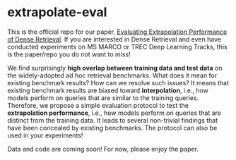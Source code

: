 # extrapolate-eval

This is the official repo for our paper, [Evaluating Extrapolation Performance of Dense Retrieval](https://arxiv.org/pdf/2204.11447.pdf).
If you are interested in Dense Retrieval and even have conducted experiments on MS MARCO or TREC Deep Learning Tracks, this is the paper/repo you do not want to miss! 

We find surprisingly **high overlap between training data and test data** on the widely-adopted ad hoc retrieval benchmarks. What does it mean for existing benchmark results? How can we resolve such issues?
It means that existing benchmark results are biased toward **interpolation**, i.e., how models perform on queries that are similar to the training queries. Therefore, we propose a simple evaluation protocol to test the **extrapolation performance**, i.e., how models perform on queries that are distinct from the training data. It leads to several non-trivial findings that have been concealed by existing benchmarks. The protocol can also be used in your experiments!

Data and code are coming soon! For now, please enjoy the paper.